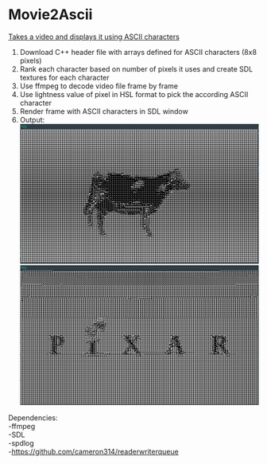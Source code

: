 # Movie2Ascii
<a href="https://github.com/BetterRage/Movie2Ascii/raw/master/polishcowrec.mp4">Takes a video and displays it using ASCII characters</a>

1. Download C++ header file with arrays defined for ASCII characters (8x8 pixels)
2. Rank each character based on number of pixels it uses and create SDL textures for each character
3. Use ffmpeg to decode video file frame by frame
4. Use lightness value of pixel in HSL format to pick the according ASCII character
5. Render frame with ASCII characters in SDL window
6. Output: 
<img src="https://github.com/BetterRage/Movie2Ascii/blob/master/polishcow.png"> <br />
<img src="https://github.com/BetterRage/Movie2Ascii/blob/master/pixar.png"> <br />




Dependencies: <br />
-ffmpeg <br />
-SDL <br />
-spdlog <br />
-https://github.com/cameron314/readerwriterqueue <br />

